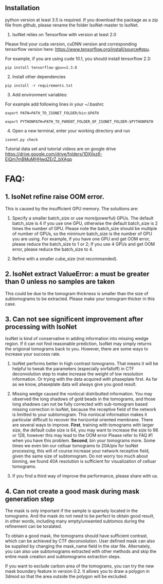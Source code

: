 ## Installation
python version at least 3.5 is required. If you download the package as a zip file from github, please rename the folder IsoNet-master to IsoNet.

1.  IsoNet relies on Tensorflow with version at least 2.0

Please find your cuda version, cuDNN version and corresponding tensorflow version here: https://www.tensorflow.org/install/source#gpu. 

For example, if you are using cude 10.1, you should install tensorflow 2.3:
```
pip install tensorflow-gpu==2.3.0
```

2.  Install other dependencies

```
pip install -r requirements.txt
```
3.  Add environment variables: 

For example add following lines in your ~/.bashrc
```
export PATH=PATH_TO_ISONET_FOLDER/bin:$PATH 

export PYTHONPATH=PATH_TO_PARENT_FOLDER_OF_ISONET_FOLDER:$PYTHONPATH 
```
4. Open a new terminal, enter your working directory and run 
```
isonet.py check
```

Tutorial data set and tutorial videos are on google drive https://drive.google.com/drive/folders/1DXjIsz6-EiQm7mBMuMHHwdZErZ_bXAgp

# FAQ:
## 1. IsoNet refine raise OOM error.

This is caused by the insufficient GPU memory.
The soluitions are:
1. Specify a smaller batch\_size or use more(powerful) GPUs. The default batch\_size is 4 if you use one GPU, otherwise the default batch\_size is 2 times the number of GPU. Please note the batch_size should be multiple of number of GPUs, so the minimum batch\_size is the number of GPU you are using.
For example, if you have one GPU and get OOM error, please reduce the batch\_size to 1 or 2; If you use 4 GPUs and get OOM error, please reduce the batch\_size to 4.

2. Refine with a smaller cube\_size (not recommanded).

## 2.  IsoNet extract ValueError: a must be greater than 0 unless no samples are taken
This could be due to the tomogram thickness is smaller than the size of subtomograms to be extracted. Please make your tomogram thicker in this case.

## 3. Can not see significent improvement after processing with IsoNet
IsoNet is kind of conservative in adding information into missing wedge region. If it can not find reasonable prediction, IsoNet may simply returns the origional tomograms back to you. 
However, there are some ways to increase your success rate.
1. IsoNet performs better in high contrast tomograms. That means it will be helpful to tweak the parameters (especially snrfalloff) in CTF deconvolution step to make increase the weight of low resolution information. Or trying with the data acquired with phaseplate first. As far as we know, phaseplate data will always give you good result.

2. Missing wedge caused the nonlocal distributted information. You may observed the long shadows of gold beads in the tomograms, and those long shadows can not be fully corrected with sub-tomogram based missing correction in IsoNet, because the receptive field of the network is limitted to your subtomogram. This nonlocal information makes it particular difficult to recover the horizontal oriented membrane. There are several ways to improve. **First**, training with tomograms with larger size, the default cube size is 64, you may want to increase the size to 96 or 128, however this may lead to the OOM error Please refer to FAQ #1 when you have this problem. **Second**, bin your tomograms more. Some times we even bin our celluar tomograms to 20A/pix for IsoNet processing, this will of course increase your network receptive field, given the same size of subtomogram. Do not worry too much about binning, we found 40A resolution is sufficient for visualization of celluar tomograms. 

3. If you find a third way of improve the performance, please share with us. 
## 4. Can not create a good mask during mask generation step
The mask is only important if the sample is sparsely located in the tomograms. And the mask do not need to be perfect to obtain good result, in other words, including many empty/unwanted subtomos during the refinement can be toralated. 

To obtain a good mask, the tomograms should have sufficient contrast, which can be achieved by CTF deconvolution. User defined mask can also be supplied by changing the mask_name field in the star file. Alternately, you can also use subtomograms extracted with other methods and skip the entire mask creation and subtomograms extraction steps.

If you want to exclude carbon area of the tomograms, you can try the new mask boundary feature in version 0.2. It allows you to draw a polygon in 3dmod so that the area outside the polygon will be excluded.